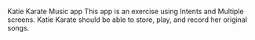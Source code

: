 Katie Karate Music app
This app is an exercise using Intents and Multiple screens.
Katie Karate should be able to store, play, and record her original songs. 
